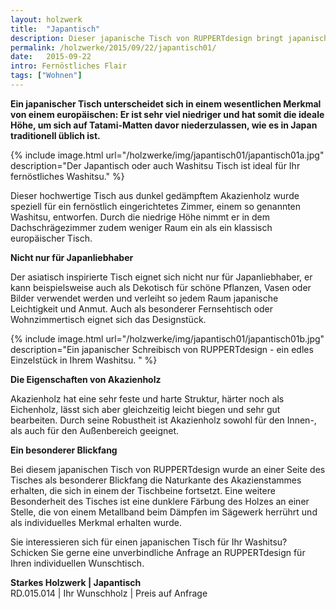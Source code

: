 ```yaml
---
layout: holzwerk
title:  "Japantisch"
description: Dieser japanische Tisch von RUPPERTdesign bringt japanische Leichtigkeit und Anmut in Ihre Wohnung. 
permalink: /holzwerke/2015/09/22/japantisch01/
date:   2015-09-22
intro: Fernöstliches Flair
tags: ["Wohnen"]
---
```




**Ein japanischer Tisch unterscheidet sich in einem wesentlichen Merkmal von einem europäischen: 
Er ist sehr viel niedriger und hat somit die ideale Höhe, 
um sich auf Tatami-Matten davor niederzulassen, wie es in Japan traditionell üblich ist.** 

{% include image.html url="/holzwerke/img/japantisch01/japantisch01a.jpg" description="Der Japantisch oder auch Washitsu Tisch ist ideal für Ihr fernöstliches Washitsu." %}

Dieser hochwertige Tisch aus dunkel gedämpftem Akazienholz wurde speziell für ein fernöstlich eingerichtetes Zimmer, 
einem so genannten Washitsu, entworfen. 
Durch die niedrige Höhe nimmt er in dem Dachschrägezimmer zudem weniger Raum ein als ein klassisch europäischer Tisch.


**Nicht nur für Japanliebhaber**


Der asiatisch inspirierte Tisch eignet sich nicht nur für Japanliebhaber, 
er kann beispielsweise auch als Dekotisch für schöne Pflanzen, 
Vasen oder Bilder verwendet werden und verleiht so jedem Raum japanische Leichtigkeit und Anmut. 
Auch als besonderer Fernsehtisch oder Wohnzimmertisch eignet sich das Designstück. 


{% include image.html url="/holzwerke/img/japantisch01/japantisch01b.jpg" description="Ein japanischer Schreibisch von RUPPERTdesign - ein edles Einzelstück in Ihrem Washitsu. " %}


**Die Eigenschaften von Akazienholz**


Akazienholz hat eine sehr feste und harte Struktur, 
härter noch als Eichenholz, lässt sich aber gleichzeitig leicht biegen und sehr gut bearbeiten. 
Durch seine Robustheit ist Akazienholz sowohl für den Innen-, als auch für den Außenbereich geeignet. 


**Ein besonderer Blickfang**


Bei diesem japanischen Tisch von RUPPERTdesign wurde an einer Seite des Tisches als besonderer 
Blickfang die Naturkante des Akazienstammes erhalten, 
die sich in einem der Tischbeine fortsetzt. 
Eine weitere Besonderheit des Tisches ist eine dunklere Färbung des Holzes an einer Stelle, 
die von einem Metallband beim Dämpfen im Sägewerk herrührt und als individuelles Merkmal erhalten wurde.

Sie interessieren sich für einen japanischen Tisch für Ihr Washitsu? 
Schicken Sie gerne eine unverbindliche Anfrage an RUPPERTdesign für Ihren individuellen Wunschtisch.  


  

**Starkes Holzwerk \| Japantisch**    
RD.015.014  \|  Ihr Wunschholz  \|  Preis auf Anfrage
